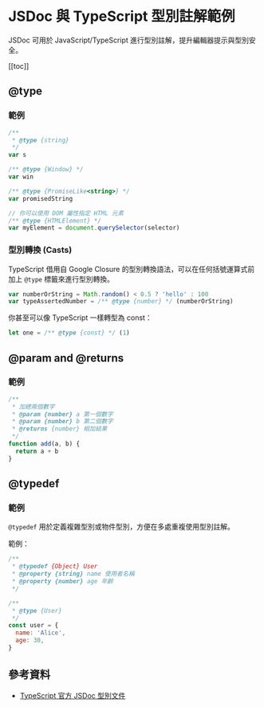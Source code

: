 # JSDoc 與 TypeScript 型別註解範例

JSDoc 可用於 JavaScript/TypeScript 進行型別註解，提升編輯器提示與型別安全。

[[toc]]


## @type

### 範例

```js
/**
 * @type {string}
 */
var s

/** @type {Window} */
var win

/** @type {PromiseLike<string>} */
var promisedString

// 你可以使用 DOM 屬性指定 HTML 元素
/** @type {HTMLElement} */
var myElement = document.querySelector(selector)
```

### 型別轉換 (Casts)

TypeScript 借用自 Google Closure 的型別轉換語法，可以在任何括號運算式前加上 `@type` 標籤來進行型別轉換。

```js
var numberOrString = Math.random() < 0.5 ? 'hello' : 100
var typeAssertedNumber = /** @type {number} */ (numberOrString)
```

你甚至可以像 TypeScript 一樣轉型為 const：

```js
let one = /** @type {const} */ (1)
```

## @param and @returns

### 範例

```js
/**
 * 加總兩個數字
 * @param {number} a 第一個數字
 * @param {number} b 第二個數字
 * @returns {number} 相加結果
 */
function add(a, b) {
  return a + b
}
```

## @typedef

### 範例

`@typedef` 用於定義複雜型別或物件型別，方便在多處重複使用型別註解。

範例：

```js
/**
 * @typedef {Object} User
 * @property {string} name 使用者名稱
 * @property {number} age 年齡
 */

/**
 * @type {User}
 */
const user = {
  name: 'Alice',
  age: 30,
}
```

## 參考資料

- [TypeScript 官方 JSDoc 型別文件](https://www.typescriptlang.org/docs/handbook/jsdoc-supported-types.html)

